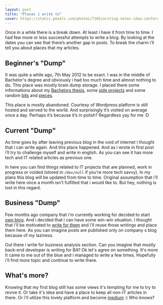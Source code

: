 ```yaml
---
layout: post
title: "Places i write to"
cover: https://static.pexels.com/photos/7103/writing-notes-idea-conference.jpg
---
```


Once in a while there is a break down. At least i have it from time to time. I had few more or less successful attempts to write a blog. By looking at the dates you can see that there’s another gap in posts. To break the charm i’ll tell you about places that my articles.

<!-- more -->

## Beginner's "Dump"

It was quite a while ago, 7th May 2012 to be exact. I was in the middle of Bachelor's degree and obviously i had too much time and almost nothing to do. This place was mostly brain dump storage. I placed there some informations about my [Bachelors thesis][opengl-tag], some [side projects][wine-tag] and some random [bits][gamedev-tag] and [pieces][random-category].

This place is mostly abandoned. Courtesy of Wordpress platform is still hosted and served to the world. And surprisingly it’s visited on average once a day. Perhaps it’s because it’s in polish? Regardless yay for me :D

## Current "Dump"

As time goes by after leaving previous blog in the void of internet i thought that i can write again. And this place happened. And as i wrote in first post i’ll try to challenge myself and write in english. As you can see it has more tech and IT related articles as previous one.

In here you can find things related to IT projects that are planned, work in progress or voided (stored in ``/dev/null`` if you’re more tech savvy). In my plans this blog will be updated from time to time. Original assumption that i’ll write here once a month isn't fulfilled that i would like to. But hey, nothing is lost in this regard.

## Business "Dump"

Few months ago company that i'm currently working for decided to start [own blog][blogersii]. And i decided that i can have some win-win situation. I thought that i'll be motivated to [write for them][blogersii-vircung] and i'll reuse those writings and place them here. As you can imagine posts are published only on company
s blog because of my laziness.

Out there i write for business analysis section. Can you imagine that mostly back-end developer is writing for BA? Ok let's agree on something. It's more  It came to me out of the blue and i managed to write a few times. Hopefully i'll find more topic and continue to write there.

## What's more?

Knowing that my first blog still has some views it's tempting for me to try to revive it. Or take it's idea and have a place to keep all non-IT articles in there. Or i'll utilize this lovely platform and become [medium][medium-vircung] :) Who knows?


[blogersii]:http://blogersii.pl/
[blogersii-vircung]:http://blogersii.pl/author/jacek-nakonieczny/
[medium-vircung]:https://medium.com/@vircung
[opengl-tag]:https://nawypasie.wordpress.com/tag/opengl/
[wine-tag]:https://nawypasie.wordpress.com/tag/wino/
[gamedev-tag]:https://nawypasie.wordpress.com/tag/gamedev/
[random-category]:https://nawypasie.wordpress.com/category/random/